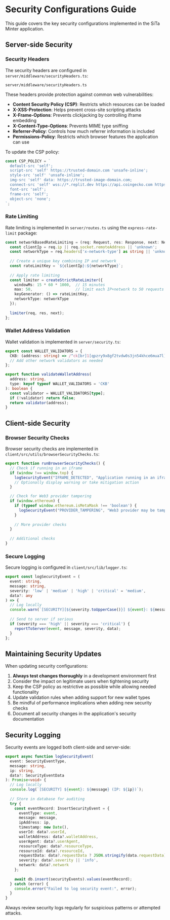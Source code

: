 # Security Configurations Guide

This guide covers the key security configurations implemented in the SiTa Minter application.

## Server-side Security

### Security Headers

The security headers are configured in `server/middleware/securityHeaders.ts`:

```
server/middleware/securityHeaders.ts
```

These headers provide protection against common web vulnerabilities:

- **Content Security Policy (CSP)**: Restricts which resources can be loaded
- **X-XSS-Protection**: Helps prevent cross-site scripting attacks
- **X-Frame-Options**: Prevents clickjacking by controlling iframe embedding
- **X-Content-Type-Options**: Prevents MIME type sniffing
- **Referrer-Policy**: Controls how much referrer information is included
- **Permissions-Policy**: Restricts which browser features the application can use

To update the CSP policy:

```typescript
const CSP_POLICY = `
  default-src 'self';
  script-src 'self' https://trusted-domain.com 'unsafe-inline';
  style-src 'self' 'unsafe-inline';
  img-src 'self' data: https://trusted-image-domain.com;
  connect-src 'self' wss://*.replit.dev https://api.coingecko.com https://api.nervos.org;
  font-src 'self';
  frame-src 'self';
  object-src 'none';
`;
```

### Rate Limiting

Rate limiting is implemented in `server/routes.ts` using the `express-rate-limit` package:

```typescript
const networkBasedRateLimiting = (req: Request, res: Response, next: NextFunction) => {
  const clientIp = req.ip || req.socket.remoteAddress || 'unknown';
  const networkType = req.headers['x-network-type'] as string || 'unknown';
  
  // Create a unique key combining IP and network
  const rateLimitKey = `${clientIp}:${networkType}`;
  
  // Apply rate limiting
  const limiter = createStrictRateLimiter({
    windowMs: 15 * 60 * 1000,  // 15 minutes
    max: 50,                   // limit each IP+network to 50 requests per windowMs
    keyGenerator: () => rateLimitKey,
    networkType: networkType
  });
  
  limiter(req, res, next);
};
```

### Wallet Address Validation

Wallet validation is implemented in `server/security.ts`:

```typescript
export const WALLET_VALIDATORS = {
  CKB: (address: string) => /^ck[br]1[qpzry9x8gf2tvdw0s3jn54khce6mua7l]{42}$/.test(address),
  // Add other network validators as needed
};

export function validateWalletAddress(
  address: string,
  type: keyof typeof WALLET_VALIDATORS = 'CKB'
): boolean {
  const validator = WALLET_VALIDATORS[type];
  if (!validator) return false;
  return validator(address);
}
```

## Client-side Security

### Browser Security Checks

Browser security checks are implemented in `client/src/utils/browserSecurityChecks.ts`:

```typescript
export function runBrowserSecurityChecks() {
  // Check if running in an iframe
  if (window !== window.top) {
    logSecurityEvent("IFRAME_DETECTED", "Application running in an iframe", "high");
    // Optionally display warning or take mitigation action
  }

  // Check for Web3 provider tampering
  if (window.ethereum) {
    if (typeof window.ethereum.isMetaMask !== 'boolean') {
      logSecurityEvent("PROVIDER_TAMPERING", "Web3 provider may be tampered", "medium");
    }
    
    // More provider checks
  }
  
  // Additional checks
}
```

### Secure Logging

Secure logging is configured in `client/src/lib/logger.ts`:

```typescript
export const logSecurityEvent = (
  event: string,
  message: string,
  severity: 'low' | 'medium' | 'high' | 'critical' = 'medium',
  data?: any
) => {
  // Log locally
  console.warn(`[SECURITY][${severity.toUpperCase()}] ${event}: ${message}`);
  
  // Send to server if serious
  if (severity === 'high' || severity === 'critical') {
    reportToServer(event, message, severity, data);
  }
};
```

## Maintaining Security Updates

When updating security configurations:

1. **Always test changes thoroughly** in a development environment first
2. Consider the impact on legitimate users when tightening security
3. Keep the CSP policy as restrictive as possible while allowing needed functionality
4. Update validation rules when adding support for new wallet types
5. Be mindful of performance implications when adding new security checks
6. Document all security changes in the application's security documentation

## Security Logging

Security events are logged both client-side and server-side:

```typescript
export async function logSecurityEvent(
  event: SecurityEventType, 
  message: string, 
  ip: string,
  data?: SecurityEventData
): Promise<void> {
  // Log locally
  console.log(`[SECURITY] ${event}: ${message} (IP: ${ip})`);
  
  // Store in database for auditing
  try {
    const eventRecord: InsertSecurityEvent = {
      eventType: event,
      message: message,
      ipAddress: ip,
      timestamp: new Date(),
      userId: data?.userId,
      walletAddress: data?.walletAddress,
      userAgent: data?.userAgent,
      resourceType: data?.resourceType,
      resourceId: data?.resourceId,
      requestData: data?.requestData ? JSON.stringify(data.requestData) : null,
      severity: data?.severity || 'info',
      network: data?.network
    };
    
    await db.insert(securityEvents).values(eventRecord);
  } catch (error) {
    console.error("Failed to log security event:", error);
  }
}
```

Always review security logs regularly for suspicious patterns or attempted attacks.